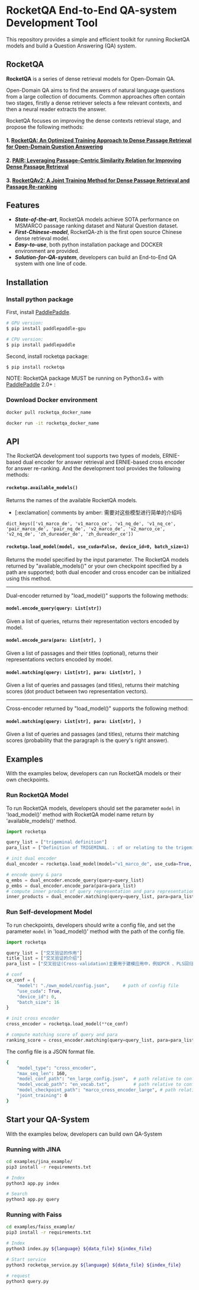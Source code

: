 # RocketQA End-to-End QA-system Development Tool

This repository provides a simple and efficient toolkit for running RocketQA models and build a Question Answering (QA) system. 

## RocketQA
**RocketQA** is a series of dense retrieval models for Open-Domain QA. 

Open-Domain QA aims to find the answers of natural language questions from a large collection of documents. Common approaches often contain two stages, firstly a dense retriever selects a few relevant contexts, and then a neural reader extracts the answer.

RocketQA focuses on improving the dense contexts retrieval stage, and propose the following methods:
#### 1. [RocketQA: An Optimized Training Approach to Dense Passage Retrieval for Open-Domain Question Answering](https://arxiv.org/pdf/2010.08191.pdf)

#### 2. [PAIR: Leveraging Passage-Centric Similarity Relation for Improving Dense Passage Retrieval](https://aclanthology.org/2021.findings-acl.191.pdf)

#### 3. [RocketQAv2: A Joint Training Method for Dense Passage Retrieval and Passage Re-ranking](https://arxiv.org/pdf/2110.07367.pdf)


## Features
* ***State-of-the-art***, RocketQA models achieve SOTA performance on MSMARCO passage ranking dataset and Natural Question dataset.
* ***First-Chinese-model***, RocketQA-zh is the first open source Chinese dense retrieval model.
* ***Easy-to-use***, both python installation package and DOCKER environment are provided.
* ***Solution-for-QA-system***, developers can build an End-to-End QA system with one line of code.
  
  

## Installation

### Install python package
First, install [PaddlePaddle](https://www.paddlepaddle.org.cn/install/quick?docurl=/documentation/docs/zh/install/pip/linux-pip.html).
```bash
# GPU version:
$ pip install paddlepaddle-gpu

# CPU version:
$ pip install paddlepaddle
```

Second, install rocketqa package:
```bash
$ pip install rocketqa
```

NOTE: RocketQA package MUST be running on Python3.6+ with [PaddlePaddle](https://www.paddlepaddle.org.cn/install/quick?docurl=/documentation/docs/zh/install/pip/linux-pip.html) 2.0+ :

### Download Docker environment

```bash
docker pull rocketqa_docker_name

docker run -it rocketqa_docker_name
```
  
  
## API
The RocketQA development tool supports two types of models, ERNIE-based dual encoder for answer retrieval and ERNIE-based cross encoder for answer re-ranking. And the development tool provides the following methods:

#### `rocketqa.available_models()`

Returns the names of the available RocketQA models. 

- [:exclamation] comments by amber: 需要对这些模型进行简单的介绍吗
```
dict_keys(['v1_marco_de', 'v1_marco_ce', 'v1_nq_de', 'v1_nq_ce', 'pair_marco_de', 'pair_nq_de', 'v2_marco_de', 'v2_marco_ce', 'v2_nq_de', 'zh_dureader_de', 'zh_dureader_ce'])
```

#### `rocketqa.load_model(model, use_cuda=False, device_id=0, batch_size=1)`

Returns the model specified by the input parameter. The RocketQA models returned by "available_models()" or your own checkpoint specified by a path are supported; both dual encoder and cross encoder can be initialized using this method. 

---

Dual-encoder returned by "load_model()" supports the following methods:

#### `model.encode_query(query: List[str])`

Given a list of queries, returns their representation vectors encoded by model.

#### `model.encode_para(para: List[str], )`

Given a list of passages and their titles (optional), returns their representations vectors encoded by model.

#### `model.matching(query: List[str], para: List[str], )`

Given a list of queries and passages (and titles), returns their matching scores (dot product between two representation vectors). 

---

Cross-encoder returned by "load_model()" supports the following method:

#### `model.matching(query: List[str], para: List[str], )`

Given a list of queries and passages (and titles), returns their matching scores (probability that the paragraph is the query's right answer).
  
  

## Examples

With the examples below, developers can run RocketQA models or their own checkpoints. 

###  Run RocketQA Model
To run RocketQA models, developers should set the parameter `model` in 'load_model()' method with RocketQA model name return by 'available_models()' method. 

```python
import rocketqa

query_list = ["trigeminal definition"]
para_list = ["Definition of TRIGEMINAL. : of or relating to the trigeminal nerve.ADVERTISEMENT. of or relating to the trigeminal nerve. ADVERTISEMENT."]

# init dual encoder
dual_encoder = rocketqa.load_model(model="v1_marco_de", use_cuda=True, batch_size=16)

# encode query & para
q_embs = dual_encoder.encode_query(query=query_list)
p_embs = dual_encoder.encode_para(para=para_list)
# compute inner product of query representation and para representation
inner_products = dual_encoder.matching(query=query_list, para=para_list)
```

### Run Self-development Model
To run checkpoints, developers should write a config file, and set the parameter `model` in 'load_model()' method with the path of the config file.

```python
import rocketqa

query_list = ["交叉验证的作用"]
title_list = ["交叉验证的介绍"]
para_list = ["交叉验证(Cross-validation)主要用于建模应用中，例如PCR 、PLS回归建模中。在给定的建模样本中，拿出大部分样本进行建模型，留小部分样本用刚建立的模型进行预报，并求这小部分样本的预报误差，记录它们的平方加和。"]

# conf
ce_conf = {
    "model": "./own_model/config.json",     # path of config file
    "use_cuda": True,
    "device_id": 0,
    "batch_size": 16
}

# init cross encoder
cross_encoder = rocketqa.load_model(**ce_conf)

# compute matching score of query and para
ranking_score = cross_encoder.matching(query=query_list, para=para_list, title=title_list)
```

The config file is a JSON format file.
```bash
{
    "model_type": "cross_encoder",
    "max_seq_len": 160,
    "model_conf_path": "en_large_config.json",  # path relative to config file
    "model_vocab_path": "en_vocab.txt",         # path relative to config file
    "model_checkpoint_path": "marco_cross_encoder_large", # path relative to config file
    "joint_training": 0
}
```
  


## Start your QA-System

With the examples below, developers can build own QA-System

### Running with JINA
```bash
cd examples/jina_example/
pip3 install -r requirements.txt

# Index
python3 app.py index

# Search
python3 app.py query
```



### Running with Faiss

```bash
cd examples/faiss_example/
pip3 install -r requirements.txt

# Index
python3 index.py ${language} ${data_file} ${index_file}

# Start service
python3 rocketqa_service.py ${language} ${data_file} ${index_file}

# request
python3 query.py
```


